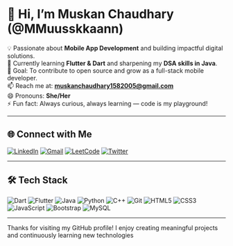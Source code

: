 # 👋 Hi, I’m Muskan Chaudhary (@MMuusskkaann)

💡 Passionate about **Mobile App Development** and building impactful digital solutions.  
🌱 Currently learning **Flutter & Dart** and sharpening my **DSA skills in Java**.  
🎯 Goal: To contribute to open source and grow as a full-stack mobile developer.  
📫 Reach me at: **muskanchaudhary1582005@gmail.com**  
😄 Pronouns: **She/Her**  
⚡ Fun fact: Always curious, always learning — code is my playground!  

---

## 🌐 Connect with Me
[![LinkedIn](https://img.shields.io/badge/LinkedIn-0A66C2?style=for-the-badge&logo=linkedin&logoColor=white)](https://www.linkedin.com/in/muskan-chaudhary-6a7a62295)
[![Gmail](https://img.shields.io/badge/Gmail-D14836?style=for-the-badge&logo=gmail&logoColor=white)](mailto:muskanchaudhary1582005@gmail.com)
[![LeetCode](https://img.shields.io/badge/LeetCode-FFA116?style=for-the-badge&logo=leetcode&logoColor=black)](https://leetcode.com/u/MuskanChaudhary_01/)
[![Twitter](https://img.shields.io/badge/Twitter-1DA1F2?style=for-the-badge&logo=twitter&logoColor=white)](https://x.com/Muskanc32726092)

---

## 🛠️ Tech Stack
![Dart](https://img.shields.io/badge/Dart-0175C2?style=for-the-badge&logo=dart&logoColor=white)
![Flutter](https://img.shields.io/badge/Flutter-02569B?style=for-the-badge&logo=flutter&logoColor=white)
![Java](https://img.shields.io/badge/Java-ED8B00?style=for-the-badge&logo=openjdk&logoColor=white)
![Python](https://img.shields.io/badge/Python-3776AB?style=for-the-badge&logo=python&logoColor=white)
![C++](https://img.shields.io/badge/C++-00599C?style=for-the-badge&logo=cplusplus&logoColor=white)
![Git](https://img.shields.io/badge/Git-F05032?style=for-the-badge&logo=git&logoColor=white)
![HTML5](https://img.shields.io/badge/HTML5-E34F26?style=for-the-badge&logo=html5&logoColor=white)
![CSS3](https://img.shields.io/badge/CSS3-1572B6?style=for-the-badge&logo=css3&logoColor=white)
![JavaScript](https://img.shields.io/badge/JavaScript-F7DF1E?style=for-the-badge&logo=javascript&logoColor=000000)
![Bootstrap](https://img.shields.io/badge/Bootstrap-7952B3?style=for-the-badge&logo=bootstrap&logoColor=white)
![MySQL](https://img.shields.io/badge/MySQL-4479A1?style=for-the-badge&logo=mysql&logoColor=white)

---
Thanks for visiting my GitHub profile! I enjoy creating meaningful projects and continuously learning new technologies







